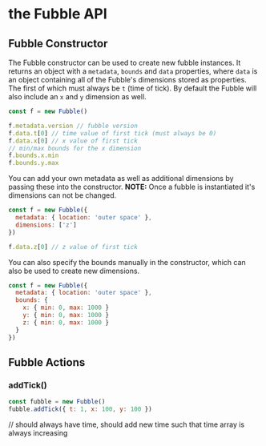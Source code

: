 # the Fubble API


## Fubble Constructor

The Fubble constructor can be used to create new fubble instances. It returns an object with a `metadata`, `bounds` and `data` properties, where `data` is an object containing all of the Fubble's dimensions stored as properties. The first of which must always be `t` (time of tick). By default the Fubble will also include an `x` and `y` dimension as well.
```js
const f = new Fubble()

f.metadata.version // fubble version
f.data.t[0] // time value of first tick (must always be 0)
f.data.x[0] // x value of first tick
// min/max bounds for the x dimension
f.bounds.x.min
f.bounds.y.max
```

You can add your own metadata as well as additional dimensions by passing these into the constructor. **NOTE:** Once a fubble is instantiated it's dimensions can not be changed.
```js
const f = new Fubble({
  metadata: { location: 'outer space' },
  dimensions: ['z']
})

f.data.z[0] // z value of first tick
```

You can also specify the bounds manually in the constructor, which can also be used to create new dimensions.
```js
const f = new Fubble({
  metadata: { location: 'outer space' },
  bounds: {
    x: { min: 0, max: 1000 }
    y: { min: 0, max: 1000 }
    z: { min: 0, max: 1000 }
  }
})
```

## Fubble Actions

### addTick()

```js
const fubble = new Fubble()
fubble.addTick({ t: 1, x: 100, y: 100 })
```

// should always have time, should add new time such that time array is always increasing

